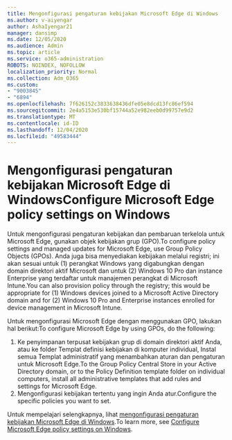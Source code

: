 ```yaml
---
title: Mengonfigurasi pengaturan kebijakan Microsoft Edge di Windows
ms.author: v-aiyengar
author: AshaIyengar21
manager: dansimp
ms.date: 12/05/2020
ms.audience: Admin
ms.topic: article
ms.service: o365-administration
ROBOTS: NOINDEX, NOFOLLOW
localization_priority: Normal
ms.collection: Adm_O365
ms.custom:
- "9003845"
- "6894"
ms.openlocfilehash: 7f626152c3833638436dfe05e8dcd13fc86ef594
ms.sourcegitcommit: 2e4a5153e530bf15744a52e982eeb0d99757e9d2
ms.translationtype: MT
ms.contentlocale: id-ID
ms.lasthandoff: 12/04/2020
ms.locfileid: "49583444"
---
```

# <a name="configure-microsoft-edge-policy-settings-on-windows"></a><span data-ttu-id="06c10-102">Mengonfigurasi pengaturan kebijakan Microsoft Edge di Windows</span><span class="sxs-lookup"><span data-stu-id="06c10-102">Configure Microsoft Edge policy settings on Windows</span></span>

<span data-ttu-id="06c10-103">Untuk mengonfigurasi pengaturan kebijakan dan pembaruan terkelola untuk Microsoft Edge, gunakan objek kebijakan grup (GPO).</span><span class="sxs-lookup"><span data-stu-id="06c10-103">To configure policy settings and managed updates for Microsoft Edge, use Group Policy Objects (GPOs).</span></span> <span data-ttu-id="06c10-104">Anda juga bisa menyediakan kebijakan melalui registri; ini akan sesuai untuk (1) perangkat Windows yang digabungkan dengan domain direktori aktif Microsoft dan untuk (2) Windows 10 Pro dan instance Enterprise yang terdaftar untuk manajemen perangkat di Microsoft Intune.</span><span class="sxs-lookup"><span data-stu-id="06c10-104">You can also provision policy through the registry; this would be appropriate for (1) Windows devices joined to a Microsoft Active Directory domain and for (2) Windows 10 Pro and Enterprise instances enrolled for device management in Microsoft Intune.</span></span>

<span data-ttu-id="06c10-105">Untuk mengonfigurasi Microsoft Edge dengan menggunakan GPO, lakukan hal berikut:</span><span class="sxs-lookup"><span data-stu-id="06c10-105">To configure Microsoft Edge by using GPOs, do the following:</span></span>

1. <span data-ttu-id="06c10-106">Ke penyimpanan terpusat kebijakan grup di domain direktori aktif Anda, atau ke folder Templat definisi kebijakan di komputer individual, Instal semua Templat administratif yang menambahkan aturan dan pengaturan untuk Microsoft Edge.</span><span class="sxs-lookup"><span data-stu-id="06c10-106">To the Group Policy Central Store in your Active Directory domain, or to the Policy Definition template folder on individual computers, install all administrative templates that add rules and settings for Microsoft Edge.</span></span>
2. <span data-ttu-id="06c10-107">Mengonfigurasi kebijakan tertentu yang ingin Anda atur.</span><span class="sxs-lookup"><span data-stu-id="06c10-107">Configure the specific policies you want to set.</span></span>

<span data-ttu-id="06c10-108">Untuk mempelajari selengkapnya, lihat [mengonfigurasi pengaturan kebijakan Microsoft Edge di Windows](https://go.microsoft.com/fwlink/?linkid=2135024).</span><span class="sxs-lookup"><span data-stu-id="06c10-108">To learn more, see [Configure Microsoft Edge policy settings on Windows](https://go.microsoft.com/fwlink/?linkid=2135024).</span></span>
